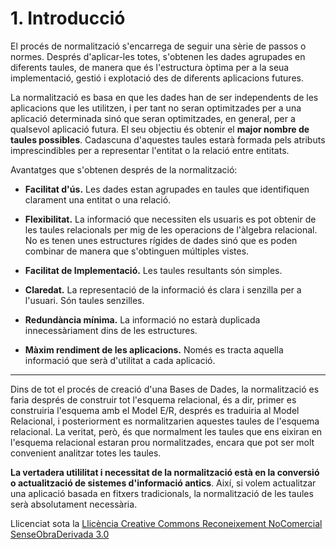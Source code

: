 # 1. Introducció


El procés de normalització s'encarrega de seguir una sèrie de passos o normes.
Després d'aplicar-les totes, s'obtenen les dades agrupades en diferents
taules, de manera que és l'estructura òptima per a la seua implementació,
gestió i explotació des de diferents aplicacions futures.

La normalització es basa en que les dades han de ser independents de les
aplicacions que les utilitzen, i per tant no seran optimitzades per a una
aplicació determinada sinó que seran optimitzades, en general, per a qualsevol
aplicació futura. El seu objectiu és obtenir el **major nombre de taules
possibles**. Cadascuna d'aquestes taules estarà formada pels atributs
imprescindibles per a representar l'entitat o la relació entre entitats.



Avantatges que s'obtenen després de la normalització:

  * **Facilitat d'ús.** Les dades estan agrupades en taules que identifiquen clarament una entitat o una relació.
  

  * **Flexibilitat.** La informació que necessiten els usuaris es pot obtenir de les taules relacionals per mig de les operacions de l'àlgebra relacional. No es tenen unes estructures rígides de dades sinó que es poden combinar de manera que s'obtinguen múltiples vistes.
  

  * **Facilitat de Implementació.** Les taules resultants són simples.
  

  * **Claredat.** La representació de la informació és clara i senzilla per a l'usuari. Són taules senzilles.
  

  * **Redundància mínima.** La informació no estarà duplicada innecessàriament dins de les estructures.
  

  * **Màxim rendiment de les aplicacions.** Només es tracta aquella informació que serà d'utilitat a cada aplicació.

****

Dins de tot el procés de creació d'una Bases de Dades, la normalització es
faria després de construir tot l'esquema relacional, és a dir, primer es
construiria l'esquema amb el Model E/R, després es traduiria al Model
Relacional, i posteriorment es normalitzarien aquestes taules de l'esquema
relacional. La veritat, però, és que normalment les taules que ens eixiran en
l'esquema relacional estaran prou normalitzades, encara que pot ser molt
convenient analitzar totes les taules.

**La vertadera utililitat i necessitat de la normalització està en la
conversió o actualització de sistemes d'informació antics**. Així, si volem
actualitzar una aplicació basada en fitxers tradicionals, la normalització de
les taules serà absolutament necessària.



Llicenciat sota la  [Llicència Creative Commons Reconeixement NoComercial
SenseObraDerivada 3.0](http://creativecommons.org/licenses/by-nc-nd/3.0/)

